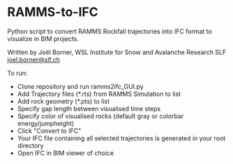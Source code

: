 # RAMMS-to-IFC
Python script to convert RAMMS Rockfall trajectories into IFC format to visualize in BIM projects.

Written by Joël Borner, WSL Institute for Snow and Avalanche Research SLF
joel.borner@slf.ch


To run:
- Clone repository and run ramms2ifc_GUI.py
- Add Trajectory files (*.rts) from RAMMS Simulation to list
- Add rock geometry (*.pts) to list
- Specify gap length between visualised time steps
- Specify color of visualised rocks (default gray or colorbar energy/jumpheight)
- Click "Convert to IFC"
- Your IFC file containing all selected trajectories is generated in your root directory
- Open IFC in BIM viewer of choice
